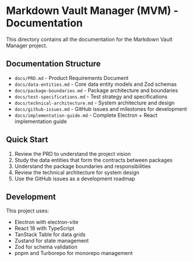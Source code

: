# Markdown Vault Manager (MVM) - Documentation

This directory contains all the documentation for the Markdown Vault Manager project.

## Documentation Structure

- `docs/PRD.md` - Product Requirements Document
- `docs/data-entities.md` - Core data entity models and Zod schemas
- `docs/package-boundaries.md` - Package architecture and boundaries
- `docs/test-specifications.md` - Test strategy and specifications
- `docs/technical-architecture.md` - System architecture and design
- `docs/github-issues.md` - GitHub issues and milestones for development
- `docs/implementation-guide.md` - Complete Electron + React implementation guide

## Quick Start

1. Review the PRD to understand the project vision
2. Study the data entities that form the contracts between packages
3. Understand the package boundaries and responsibilities
4. Review the technical architecture for system design
5. Use the GitHub issues as a development roadmap

## Development

This project uses:
- Electron with electron-vite
- React 18 with TypeScript
- TanStack Table for data grids
- Zustand for state management
- Zod for schema validation
- pnpm and Turborepo for monorepo management
